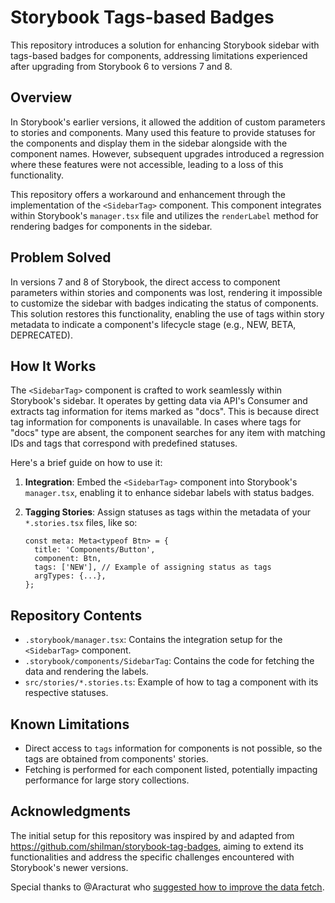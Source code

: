 # Storybook Tags-based Badges

This repository introduces a solution for enhancing Storybook sidebar with tags-based badges for components, addressing limitations experienced after upgrading from Storybook 6 to versions 7 and 8. 

## Overview

In Storybook's earlier versions, it allowed the addition of custom parameters to stories and components. Many used this feature to provide statuses for the components and display them in
the sidebar alongside with the component names.
However, subsequent upgrades introduced a regression where these features were not accessible, leading to a loss of this functionality.

This repository offers a workaround and enhancement through the implementation of the `<SidebarTag>` component. This component integrates within Storybook's `manager.tsx` file and utilizes the `renderLabel` method for rendering badges for components in the sidebar.

## Problem Solved

In versions 7 and 8 of Storybook, the direct access to component parameters within stories and components was lost, rendering it impossible to customize the sidebar with badges indicating the status of components. This solution restores this functionality, enabling the use of tags within story metadata to indicate a component's lifecycle stage (e.g., NEW, BETA, DEPRECATED).

## How It Works

The `<SidebarTag>` component is crafted to work seamlessly within Storybook's sidebar. It operates by getting data via API's Consumer and extracts tag information for items marked as "docs". This is because direct tag information for components is unavailable. In cases where tags for "docs" type are absent, the component searches for any item with matching IDs and tags that correspond with predefined statuses.

Here's a brief guide on how to use it:

1. **Integration**: Embed the `<SidebarTag>` component into Storybook's `manager.tsx`, enabling it to enhance sidebar labels with status badges.

2. **Tagging Stories**: Assign statuses as tags within the metadata of your `*.stories.tsx` files, like so:

   ```tsx
   const meta: Meta<typeof Btn> = {
     title: 'Components/Button',
     component: Btn,
     tags: ['NEW'], // Example of assigning status as tags
     argTypes: {...},
   };
   ```

## Repository Contents

- `.storybook/manager.tsx`: Contains the integration setup for the `<SidebarTag>` component.
- `.storybook/components/SidebarTag`: Contains the code for fetching the data and rendering the labels.
- `src/stories/*.stories.ts`: Example of how to tag a component with its respective statuses.

## Known Limitations

- Direct access to `tags` information for components is not possible, so the tags are obtained from components' stories.
- Fetching is performed for each component listed, potentially impacting performance for large story collections.

## Acknowledgments

The initial setup for this repository was inspired by and adapted from https://github.com/shilman/storybook-tag-badges, aiming to extend its functionalities and address the specific challenges encountered with Storybook's newer versions.

Special thanks to @Aracturat who [suggested how to improve the data fetch](https://github.com/varya/storybook-8-sidebar-statuses/issues/1).